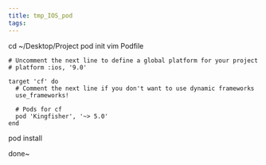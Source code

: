 ```yaml
---
title: tmp_IOS_pod
tags:
---
```


cd ~/Desktop/Project
pod init
vim Podfile
```
# Uncomment the next line to define a global platform for your project
# platform :ios, '9.0'

target 'cf' do
  # Comment the next line if you don't want to use dynamic frameworks
  use_frameworks!

  # Pods for cf
  pod 'Kingfisher', '~> 5.0'
end
```
pod install

done~

